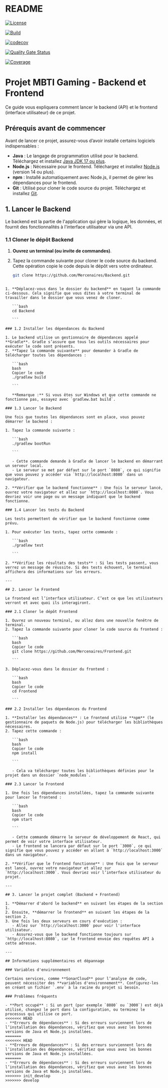 # README

[![License](https://img.shields.io/badge/License-Apache%202.0-blue.svg)](https://opensource.org/licenses/Apache-2.0)

[![Build](https://github.com/Mercenaires/Backend/actions/workflows/gradle.yml/badge.svg?branch=main)](https://github.com/Mercenaires/Backend/actions/workflows/gradle.yml)

[![codecov](https://codecov.io/gh/Mercenaires/Backend/branch/main/graph/badge.svg?token=0737d776-3c09-49bc-85f6-01544e89e9a1)](https://app.codecov.io/gh/Mercenaires/Backend/tree/init_develop)

[![Quality Gate Status](https://sonarcloud.io/api/project_badges/measure?project=Mercenaires_Backend&metric=alert_status)](https://sonarcloud.io/summary/new_code?id=Mercenaires_Backend)

[![Coverage](https://sonarcloud.io/api/project_badges/measure?project=Mercenaires_Backend&metric=coverage)](https://sonarcloud.io/summary/new_code?id=Mercenaires_Backend)


# Projet MBTI Gaming - Backend et Frontend

Ce guide vous expliquera comment lancer le backend (API) et le frontend (interface utilisateur) de ce projet.

## Prérequis avant de commencer

Avant de lancer ce projet, assurez-vous d’avoir installé certains logiciels indispensables :

- **Java** : Le langage de programmation utilisé pour le backend. Téléchargez et installez [Java JDK 17 ou plus](https://www.oracle.com/java/technologies/javase/jdk17-archive-downloads.html).
- **Node.js** : Nécessaire pour le frontend. Téléchargez et installez [Node.js](https://nodejs.org) (version 14 ou plus).
- **npm** : Installé automatiquement avec Node.js, il permet de gérer les dépendances pour le frontend.
- **Git** : Utilisé pour cloner le code source du projet. Téléchargez et installez [Git](https://git-scm.com/).

## 1. Lancer le Backend

Le backend est la partie de l'application qui gère la logique, les données, et fournit des fonctionnalités à l'interface utilisateur via une API.

### 1.1 Cloner le dépôt Backend

1. **Ouvrez un terminal (ou invite de commandes)**.
2. Tapez la commande suivante pour cloner le code source du backend. Cette opération copie le code depuis le dépôt vers votre ordinateur.

   ```bash
   git clone https://github.com/Mercenaires/Backend.git
   ```
````

1. **Déplacez-vous dans le dossier du backend** en tapant la commande ci-dessous. Cela signifie que vous dites à votre terminal de travailler dans le dossier que vous venez de cloner.

   ```bash
   cd Backend

   ```

### 1.2 Installer les dépendances du Backend

1. Le backend utilise un gestionnaire de dépendances appelé **Gradle**. Gradle s’assure que tous les outils nécessaires pour exécuter le code sont présents.
2. **Tapez la commande suivante** pour demander à Gradle de télécharger toutes les dépendances :

   ```bash
   bash
   Copier le code
   ./gradlew build

   ```

   **Remarque :** Si vous êtes sur Windows et que cette commande ne fonctionne pas, essayez avec `gradlew.bat build`.

### 1.3 Lancer le Backend

Une fois que toutes les dépendances sont en place, vous pouvez démarrer le backend :

1. Tapez la commande suivante :

   ```bash
   ./gradlew bootRun

   ```

   - Cette commande demande à Gradle de lancer le backend en démarrant un serveur local.
   - Le serveur se met par défaut sur le port `8080`, ce qui signifie que vous pouvez y accéder via `http://localhost:8080` dans un navigateur.

2. **Vérifier que le backend fonctionne** : Une fois le serveur lancé, ouvrez votre navigateur et allez sur `http://localhost:8080`. Vous devriez voir une page ou un message indiquant que le backend fonctionne.

### 1.4 Lancer les tests du Backend

Les tests permettent de vérifier que le backend fonctionne comme prévu.

1. Pour exécuter les tests, tapez cette commande :

   ```bash
   ./gradlew test

   ```

2. **Vérifiez les résultats des tests** : Si les tests passent, vous verrez un message de réussite. Si des tests échouent, le terminal affichera des informations sur les erreurs.

---

## 2. Lancer le Frontend

Le frontend est l’interface utilisateur. C’est ce que les utilisateurs verront et avec quoi ils interagiront.

### 2.1 Cloner le dépôt Frontend

1. Ouvrez un nouveau terminal, ou allez dans une nouvelle fenêtre de terminal.
2. Tapez la commande suivante pour cloner le code source du frontend :

   ```bash
   bash
   Copier le code
   git clone https://github.com/Mercenaires/Frontend.git

   ```

3. Déplacez-vous dans le dossier du frontend :

   ```bash
   bash
   Copier le code
   cd Frontend

   ```

### 2.2 Installer les dépendances du Frontend

1. **Installer les dépendances** : Le frontend utilise **npm** (le gestionnaire de paquets de Node.js) pour télécharger les bibliothèques nécessaires.
2. Tapez cette commande :

   ```bash
   bash
   Copier le code
   npm install

   ```

   - Cela va télécharger toutes les bibliothèques définies pour le projet dans un dossier `node_modules`.

### 2.3 Lancer le Frontend

1. Une fois les dépendances installées, tapez la commande suivante pour lancer le frontend :

   ```bash
   bash
   Copier le code
   npm start

   ```

   - Cette commande démarre le serveur de développement de React, qui permet de voir votre interface utilisateur.
   - Le frontend se lancera par défaut sur le port `3000`, ce qui signifie que vous pouvez y accéder en allant à `http://localhost:3000` dans un navigateur.

2. **Vérifier que le frontend fonctionne** : Une fois que le serveur est lancé, ouvrez votre navigateur et allez sur `http://localhost:3000`. Vous devriez voir l’interface utilisateur du projet.

---

## 3. Lancer le projet complet (Backend + Frontend)

1. **Démarrer d'abord le backend** en suivant les étapes de la section 1.
2. Ensuite, **démarrer le frontend** en suivant les étapes de la section 2.
3. Une fois les deux serveurs en cours d'exécution :
   - Allez sur `http://localhost:3000` pour voir l'interface utilisateur.
   - Assurez-vous que le backend fonctionne toujours sur `http://localhost:8080`, car le frontend envoie des requêtes API à cette adresse.

---

## Informations supplémentaires et dépannage

### Variables d'environnement

Certains services, comme **SonarCloud** pour l’analyse de code, peuvent nécessiter des **variables d'environnement**. Configurez-les en créant un fichier `.env` à la racine du projet si besoin.

### Problèmes fréquents

- **Port occupé** : Si un port (par exemple `8080` ou `3000`) est déjà utilisé, changez le port dans la configuration, ou terminez le processus qui utilise ce port.
<<<<<<< HEAD
- **Erreurs de dépendances** : Si des erreurs surviennent lors de l’installation des dépendances, vérifiez que vous avez les bonnes versions de Java et Node.js installées.
=======
<<<<<<< HEAD
- **Erreurs de dépendances** : Si des erreurs surviennent lors de l’installation des dépendances, vérifiez que vous avez les bonnes versions de Java et Node.js installées.
=======
- **Erreurs de dépendances** : Si des erreurs surviennent lors de l’installation des dépendances, vérifiez que vous avez les bonnes versions de Java et Node.js installées.
>>>>>>> init_develop
>>>>>>> develop
